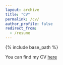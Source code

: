 ```yaml
---
layout: archive
title: "CV"
permalink: /cv/
author_profile: false
redirect_from:
  - /resume
---
```

{% include base_path %}

You can find my CV [here](https://andalenavals.github.io/assets/files/academic_cv.pdf)

<object data="../assets/files/academic_cv.pdf" width="1000" height="1000" type='application/pdf'></object>
